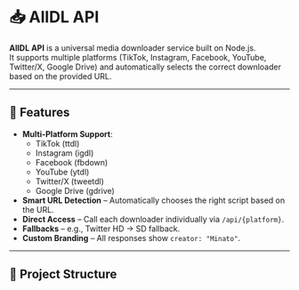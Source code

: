 # 📥 AllDL API

**AllDL API** is a universal media downloader service built on Node.js.  
It supports multiple platforms (TikTok, Instagram, Facebook, YouTube, Twitter/X, Google Drive) and automatically selects the correct downloader based on the provided URL.

---

## 🚀 Features
- **Multi-Platform Support**:
  - TikTok (ttdl)
  - Instagram (igdl)
  - Facebook (fbdown)
  - YouTube (ytdl)
  - Twitter/X (tweetdl)
  - Google Drive (gdrive)
- **Smart URL Detection** – Automatically chooses the right script based on the URL.
- **Direct Access** – Call each downloader individually via `/api/{platform}`.
- **Fallbacks** – e.g., Twitter HD → SD fallback.
- **Custom Branding** – All responses show `creator: "Minato"`.

---

## 📂 Project Structure
